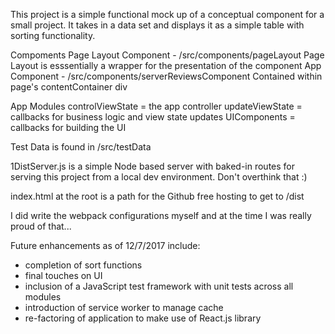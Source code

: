 This project is a simple functional mock up of a conceptual component for a small project. It takes in a data set and displays it as a simple table with sorting functionality. 

Compoments
    Page Layout Component - /src/components/pageLayout
        Page Layout is esssentially a wrapper for the presentation of the component
    App Component - /src/components/serverReviewsComponent
        Contained within page's contentContainer div
    
App Modules
    controlViewState = the app controller 
    updateViewState = callbacks for business logic and view state updates
    UIComponents = callbacks for building the UI

Test Data is found in /src/testData

1DistServer.js is a simple Node based server with baked-in routes for serving this project from a local dev environment. Don't overthink that :) 

index.html at the root is a path for the Github free hosting to get to /dist

I did write the webpack configurations myself and at the time I was really proud of that...

Future enhancements as of 12/7/2017 include:
-	completion of sort functions
-	final touches on UI
-	inclusion of a JavaScript test framework with unit tests across all modules
-	introduction of service worker to manage cache
-	re-factoring of application to make use of React.js library
